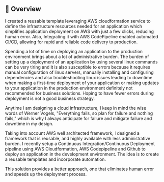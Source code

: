 
## <a name="Overview">🤖 Overview</a>

I created a reusable template leveraging AWS cloudformation service to define the infrastructure resources needed for an application which simplifies application deployment on AWS with just a few clicks, reducing human error. Also, Integrating it with AWS CodePipeline enabled automated CI/CD, allowing for rapid and reliable code delivery to production.

Spending a lot of time on deploying an application to the production environment brings about a lot of administrative burden. The burden of setting up a deployment of an application by using several linux commands can be very tiring and it is also susceptible to errors because it requires manual configuration of linux servers, manually installing and configuring dependencies and also troubleshooting linux issues leading to downtime when making a first-time deployment of your application or making updates to your application in the production environment definitely not recommended for business solutions. Hoping to have fewer errors during deployment is not a good business strategy.

Anytime I am designing a cloud infrastructure, I keep in mind the wise words of Werner Vogels, "Everything fails, so plan for failure and nothing fails," which is why I always anticipate for failure and mitigate failure and downtime in my design.

Taking into account AWS well architected framework, I designed a framework that is reusable, and highly available with less administrative burden. I recently setup a Continuous Integration/Continuous Deployment pipeline using AWS Cloudformation, AWS Codepipeline and Github to deploy an application in the development environment. The idea is to create a reusable templates and incorporate automation. 

This solution provides a better approach, one that eliminates human error and speeds up the deployment process.

 


